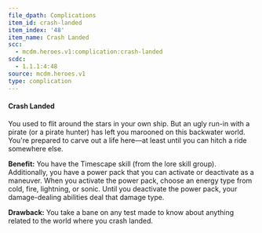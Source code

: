 ```yaml
---
file_dpath: Complications
item_id: crash-landed
item_index: '48'
item_name: Crash Landed
scc:
  - mcdm.heroes.v1:complication:crash-landed
scdc:
  - 1.1.1:4:48
source: mcdm.heroes.v1
type: complication
---
```


#### Crash Landed

You used to flit around the stars in your own ship. But an ugly run-in with a pirate (or a pirate hunter) has left you marooned on this backwater world. You're prepared to carve out a life here—at least until you can hitch a ride somewhere else.

**Benefit:** You have the Timescape skill (from the lore skill group). Additionally, you have a power pack that you can activate or deactivate as a maneuver. When you activate the power pack, choose an energy type from cold, fire, lightning, or sonic. Until you deactivate the power pack, your damage-dealing abilities deal that damage type.

**Drawback:** You take a bane on any test made to know about anything related to the world where you crash landed.

